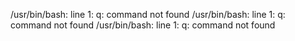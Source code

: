 /usr/bin/bash: line 1: q: command not found
/usr/bin/bash: line 1: q: command not found
/usr/bin/bash: line 1: q: command not found
